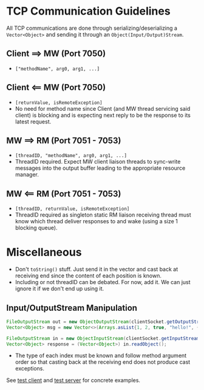 # TCP Communication Guidelines

All TCP communications are done through serializing/deserializing a `Vector<Object>` and sending it through an `Object(Input/Output)Stream`.

## Client ==> MW (Port 7050)
 * `["methodName", arg0, arg1, ...]`

## Client <== MW (Port 7050)
 * `[returnValue, isRemoteException]`
 * No need for method name since Client (and MW thread servicing said client) is blocking and is expecting next reply to be the response to its latest request.

## MW ==> RM (Port 7051 - 7053)
 * `[threadID, "methodName", arg0, arg1, ...]`
 * ThreadID required. Expect MW client liaison threads to sync-write messages into the output buffer leading to the appropriate resource manager.

## MW <== RM (Port 7051 - 7053)
 * `[threadID, returnValue, isRemoteException]`
 * ThreadID required as singleton static RM liaison receiving thread must know which thread deliver responses to and wake (using a size 1 blocking queue).

# Miscellaneous

* Don't `toString()` stuff. Just send it in the vector and cast back at receiving end since the content of each position is known.
* Including or not threadID can be debated. For now, add it. We can just ignore it if we don't end up using it.

## Input/OutputStream Manipulation
```java
FileOutputStream out = new ObjectOutputStream(clientSocket.getOutputStream());
Vector<Object> msg = new Vector<>(Arrays.asList{1, 2, true, "hello!", {1,2,3,4}, "bye!"});

FileOutputStream in = new ObjectInputStream(clientSocket.getInputStream());
Vector<Object> response = (Vector<Object>) in.readObject();
```
* The type of each index must be known and follow method argument order so that casting back at the receiving end does not produce cast exceptions.

See [test client](OSerializationTestClient.java) and [test server](OSerializationTestServer.java) for concrete examples.

